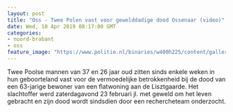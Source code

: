 ```yaml
---
layout: post
title: "Oss - Twee Polen vast voor gewelddadige dood Ossenaar (video)"
date: Wed, 10 Apr 2019 08:17:00 GMT
categories: 
- noord-brabant 
- oss 
feature_image: "https://www.politie.nl/binaries/w400h225/content/gallery/politie/nieuws/stock-oost-brabant/aanhouding.jpg"
---
```


Twee Poolse mannen van 37 en 26 jaar oud zitten sinds enkele weken in hun geboorteland vast voor de vermoedelijke betrokkenheid bij de dood van een 63-jarige bewoner van een flatwoning aan de Lisztgaarde. Het slachtoffer werd zaterdagavond 23 februari jl. met geweld om het leven gebracht en zijn dood wordt sindsdien door een rechercheteam onderzocht.

